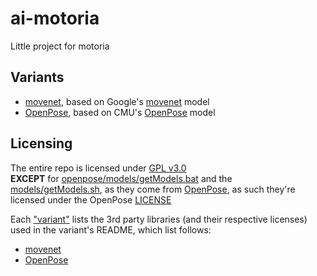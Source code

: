 # ai-motoria

Little project for motoria

## Variants

- [movenet](movenet), based on Google's [movenet](https://www.kaggle.com/models/google/movenet) model
- [OpenPose](openpose), based on CMU's [OpenPose](https://github.com/CMU-Perceptual-Computing-Lab/openpose) model

## Licensing

The entire repo is licensed under [GPL v3.0](LICENSE)</br>
**EXCEPT** for [openpose/models/getModels.bat](openpose/models/getModels.bat) and the [models/getModels.sh](openpose/models/getModels.sh), as they come from [OpenPose](https://github.com/CMU-Perceptual-Computing-Lab/openpose),
as such they're licensed under the OpenPose [LICENSE](LICENSE.OpenPose)

Each ["variant"](#variants) lists the 3rd party libraries (and their respective licenses) used in the variant's README, which list follows:
- [movenet](movenet/README.md)
- [OpenPose](openpose/README.md)